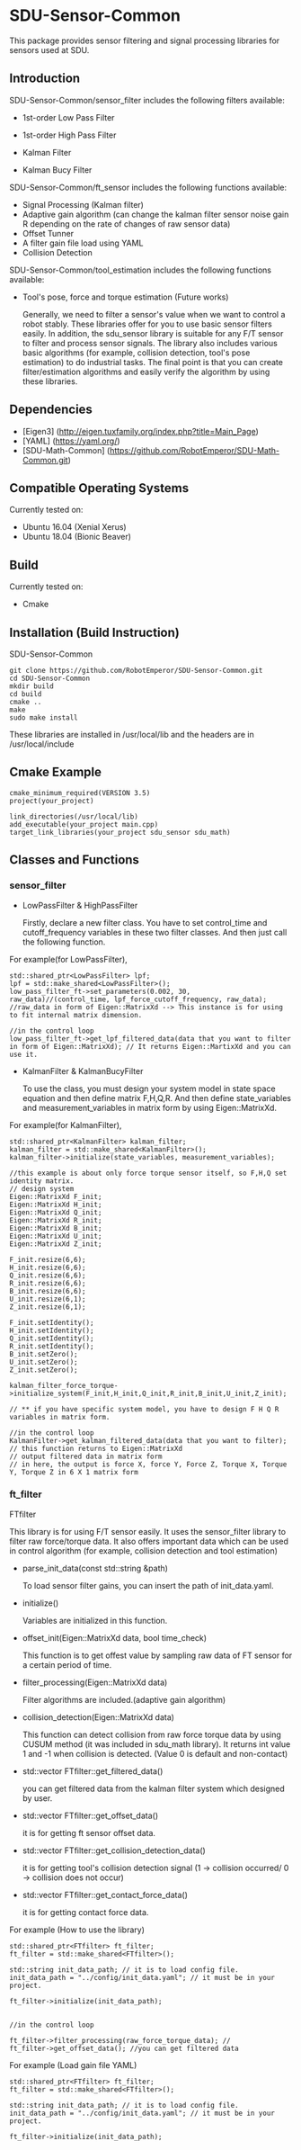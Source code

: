 # SDU-Sensor-Common
This package provides sensor filtering and signal processing libraries for sensors used at SDU.

## Introduction ##
SDU-Sensor-Common/sensor_filter includes the following filters available: 

* 1st-order Low Pass Filter 

* 1st-order High Pass Filter

* Kalman Filter

* Kalman Bucy Filter 

SDU-Sensor-Common/ft_sensor includes the following functions available:

* Signal Processing (Kalman filter)
* Adaptive gain algorithm (can change the kalman filter sensor noise gain R depending on the rate of changes of raw sensor data)
* Offset Tunner
* A filter gain file load using YAML 
* Collision Detection

SDU-Sensor-Common/tool_estimation includes the following functions available:

* Tool's pose, force and torque estimation (Future works) 

  Generally, we need to filter a sensor's value when we want to control a robot stably. These libraries offer for you to use basic sensor filters easily. In addition, the sdu_sensor library is suitable for any F/T sensor to filter and process sensor signals. The library also includes various basic algorithms (for example, collision detection, tool's pose estimation) to do industrial tasks. The final point is that you can create filter/estimation algorithms and easily verify the algorithm by using these libraries.

## Dependencies ##
* [Eigen3] (http://eigen.tuxfamily.org/index.php?title=Main_Page)
* [YAML] (https://yaml.org/)
* [SDU-Math-Common] (https://github.com/RobotEmperor/SDU-Math-Common.git)

## Compatible Operating Systems ##
  Currently tested on:

* Ubuntu 16.04 (Xenial Xerus)
* Ubuntu 18.04 (Bionic Beaver)

## Build ##
  Currently tested on:

* Cmake 

## Installation (Build Instruction) ##

  SDU-Sensor-Common

    git clone https://github.com/RobotEmperor/SDU-Sensor-Common.git
    cd SDU-Sensor-Common
    mkdir build
    cd build
    cmake ..
    make 
    sudo make install 
    
  These libraries are installed in /usr/local/lib and the headers are in /usr/local/include
  
## Cmake Example ## 

    cmake_minimum_required(VERSION 3.5)
    project(your_project)
    
    link_directories(/usr/local/lib)
    add_executable(your_project main.cpp)
    target_link_libraries(your_project sdu_sensor sdu_math)


## Classes and Functions ##

  ### sensor_filter ###

* LowPassFilter & HighPassFilter 

  Firstly, declare a new filter class. You have to set control_time and cutoff_frequency variables in these two filter classes. And then just call the following function.

For example(for LowPassFilter), 

    std::shared_ptr<LowPassFilter> lpf;
    lpf = std::make_shared<LowPassFilter>();
    low_pass_filter_ft->set_parameters(0.002, 30, raw_data)//(control_time, lpf_force_cutoff_frequency, raw_data);
    //raw_data in form of Eigen::MatrixXd --> This instance is for using to fit internal matrix dimension.
    
    //in the control loop 
    low_pass_filter_ft->get_lpf_filtered_data(data that you want to filter in form of Eigen::MatrixXd); // It returns Eigen::MartixXd and you can use it. 
    
    

* KalmanFilter & KalmanBucyFilter

  To use the class, you must design your system model in state space equation and then define matrix F,H,Q,R. And then define state_variables and measurement_variables in matrix form by using Eigen::MatrixXd. 
  
For example(for KalmanFilter), 

    std::shared_ptr<KalmanFilter> kalman_filter;
    kalman_filter = std::make_shared<KalmanFilter>();
    kalman_filter->initialize(state_variables, measurement_variables); 
    
    //this example is about only force torque sensor itself, so F,H,Q set identity matrix.
    // design system
    Eigen::MatrixXd F_init;
    Eigen::MatrixXd H_init;
    Eigen::MatrixXd Q_init;
    Eigen::MatrixXd R_init;
    Eigen::MatrixXd B_init;
    Eigen::MatrixXd U_init;
    Eigen::MatrixXd Z_init;
    
    F_init.resize(6,6);
    H_init.resize(6,6);
    Q_init.resize(6,6);
    R_init.resize(6,6);
    B_init.resize(6,6);
    U_init.resize(6,1);
    Z_init.resize(6,1);
    
    F_init.setIdentity();
    H_init.setIdentity();
    Q_init.setIdentity();
    R_init.setIdentity();
    B_init.setZero();
    U_init.setZero();
    Z_init.setZero();
    
    kalman_filter_force_torque->initialize_system(F_init,H_init,Q_init,R_init,B_init,U_init,Z_init);
    
    // ** if you have specific system model, you have to design F H Q R variables in matrix form. 
    
    //in the control loop 
    KalmanFilter->get_kalman_filtered_data(data that you want to filter); // this function returns to Eigen::MatrixXd
    // output filtered data in matrix form
    // in here, the output is force X, force Y, Force Z, Torque X, Torque Y, Torque Z in 6 X 1 matrix form
    
    
  ### ft_filter ###

  FTfilter
  
  This library is for using F/T sensor easily. It uses the sensor_filter library to filter raw force/torque data. It also offers important data which can be used in control algorithm (for example, collision detection and tool estimation) 
  
  * parse_init_data(const std::string &path)
  
    To load sensor filter gains, you can insert the path of init_data.yaml.
  
  * initialize()
    
    Variables are initialized in this function. 
    
  * offset_init(Eigen::MatrixXd data, bool time_check)
  
    This function is to get offest value by sampling raw data of FT sensor for a certain period of time.
    
  * filter_processing(Eigen::MatrixXd data) 
  
    Filter algorithms are included.(adaptive gain algorithm)
    
  * collision_detection(Eigen::MatrixXd data)
  
    This function can detect collision from raw force torque data by using CUSUM method (it was included in sdu_math library). It returns int value 1 and -1 when collision is detected. (Value 0 is default and non-contact)
    
  * std::vector<double> FTfilter::get_filtered_data()
    
    you can get filtered data from the kalman filter system which designed by user.
    
  * std::vector<double> FTfilter::get_offset_data()
  
    it is for getting ft sensor offset data.
  
  * std::vector<double> FTfilter::get_collision_detection_data()
  
    it is for getting tool's collision detection signal (1 -> collision occurred/ 0 -> collision does not occur)
  
  * std::vector<double> FTfilter::get_contact_force_data()
  
    it is for getting contact force data. 
    
For example (How to use the library)

    std::shared_ptr<FTfilter> ft_filter;
    ft_filter = std::make_shared<FTfilter>();
    
    std::string init_data_path; // it is to load config file.
    init_data_path = "../config/init_data.yaml"; // it must be in your project.
    
    ft_filter->initialize(init_data_path);
    
    
    //in the control loop
  
    ft_filter->filter_processing(raw_force_torque_data); //
    ft_filter->get_offset_data(); //you can get filtered data
    
For example (Load gain file YAML)

    std::shared_ptr<FTfilter> ft_filter;
    ft_filter = std::make_shared<FTfilter>();
    
    std::string init_data_path; // it is to load config file.
    init_data_path = "../config/init_data.yaml"; // it must be in your project.
   
    ft_filter->initialize(init_data_path); 
